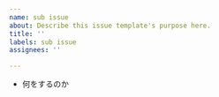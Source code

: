 ```yaml
---
name: sub issue
about: Describe this issue template's purpose here.
title: ''
labels: sub issue
assignees: ''

---
```


- 何をするのか
